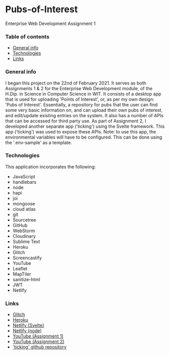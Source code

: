 # Pubs-of-Interest
Enterprise Web Development Assignment 1

### Table of contents
* [General info](#general-info)
* [Technologies](#technologies)
* [Links](#links)

### General info
I began this project on the 22nd of February 2021. It serves as both Assignments 1 & 2 for the Enterprise Web Development module, of the H.Dip. in Science in Computer Science in WIT.
It consists of a desktop app that is used for uploading 'Points of Interest', or, as per my own design: 'Pubs of Interest'. Essentially, a repository for pubs that the user can find some very basic information on, and can upload their own pubs of interest, and edit/update existing entries on the system.
It also has a number of APIs that can be accessed for third party use. As part of Assignment 2, I developed another separate app ('ticking') using the Svelte framework. This app ('ticking') was used to expose these APIs.
Note: to use this app, the environmental variables will have to be configured. This can be done using the '.env-sample' as a template.
	
### Technologies
This application incorporates the following:
* JavaScript
* handlebars
* node
* hapi
* joi
* mongoose
* cloud atlas
* git
* Sourcetree
* GitHub
* WebStorm
* Cloudinary
* Sublime Text
* Heroku
* Glitch
* Screencastify
* YouTube
* Leaflet
* MapTiler
* sanitize-html
* JWT
* Netlify

	
### Links
* [Glitch](https://aiteanna-speisiula.glitch.me/)
* [Heroku](https://aiteanna-speisiula.herokuapp.com/)
* [Netlify (Svelte)](https://ticking1.netlify.app/)
* [Netlify (node)](https://aiteanna-speisiula.netlify.app/)
* [YouTube (Assignment 1)](https://www.youtube.com/watch?v=WgkLDYHRNuY)
* [YouTube (Assignment 2)](https://www.youtube.com/watch?v=lntrmNOL7WQ)
* ['ticking' github repository](https://github.com/cathalohinse/ticking)